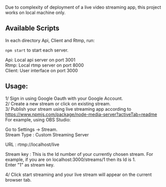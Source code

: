 Due to complexity of deployment of a live video streaming app, this project works on local machine only.  

## Available Scripts  

In each directory Api, Client and Rtmp, run:  

`npm start` to start each server.  

Api: Local api server on port 3001  
Rtmp: Local rtmp server on port 8000  
Client: User interface on port 3000  

## Usage:  

1/ Sign in using Google Oauth with your Google Account.  
2/ Create a new stream or click on existing stream.   
3/ Publish your stream using live streaming app according to https://www.npmjs.com/package/node-media-server?activeTab=readme  
 For example, using OBS Studio:  
 
 Go to Settings -> Stream.  
 Stream Type : Custom Streaming Server  

URL : rtmp://localhost/live  

Stream key : This is the Id number of your currently chosen stream. For example, if you are on localhost:3000/streams/1 then its Id is 1.  
Enter "1" as stream key.  

4/ Click start streaming and your live stream will appear on the current browser tab.
